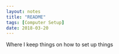 ```yaml
---
layout: notes
title: "README"
tags: [Computer Setup]       
date: 2018-03-20     
---
```


Where I keep things on how to set up things
